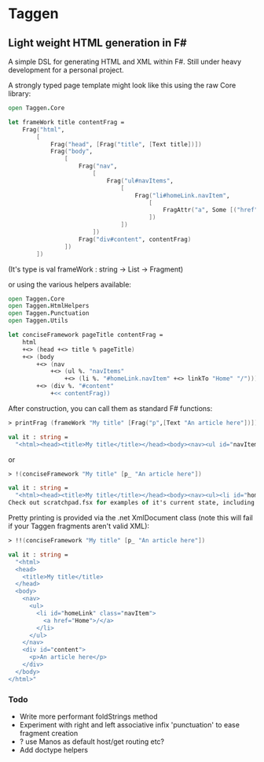 # Taggen

## Light weight HTML generation in F#

A simple DSL for generating HTML and XML within F#. Still under heavy development for a personal project.

A strongly typed page template might look like this using the raw Core
library:

``` fsharp
open Taggen.Core

let frameWork title contentFrag =
    Frag("html",
        [
            Frag("head", [Frag("title", [Text title])])
            Frag("body",
                [
                    Frag("nav",
                        [
                            Frag("ul#navItems",
                                [
                                    Frag("li#homeLink.navItem",
                                        [
                                            FragAttr("a", Some [("href", "/")], [Text "Home"])
                                        ])
                                ])
                        ])
                    Frag("div#content", contentFrag)
                ])
        ])

```

(It's type is val frameWork : string -> List<Fragment> -> Fragment)

or using the various helpers available:

``` fsharp
open Taggen.Core
open Taggen.HtmlHelpers
open Taggen.Punctuation
open Taggen.Utils

let conciseFramework pageTitle contentFrag =
    html
    +<> (head +<> title % pageTitle)
    +<> (body
        +<> (nav
            +<> (ul %. "navItems"
                +<> (li %. "#homeLink.navItem" +<> linkTo "Home" "/")))
        +<> (div %. "#content"
            +<< contentFrag))
```

After construction, you can call them as standard F# functions:

``` fsharp
> printFrag (frameWork "My title" [Frag("p",[Text "An article here"])])

val it : string =
  "<html><head><title>My title</title></head><body><nav><ul id="navItems"><li id="homeLink" class="navItem"><a href="/">Home</a></li></ul></nav><div id="content"><p>An article here</p></div></body></html>"
```

or

``` fsharp
> !(conciseFramework "My title" [p_ "An article here"])

val it : string =
  "<html><head><title>My title</title></head><body><nav><ul><li id="homeLink" class="navItem"><a href="Home">/</a></li></ul></nav><div id="content"><p>An article here</p></div></body></html>"
Check out scratchpad.fsx for examples of it's current state, including experiments with various helper methods and styles.
```

Pretty printing is provided via the .net XmlDocument class (note this
will fail if your Taggen fragments aren't valid XML):

``` fsharp
> !!(conciseFramework "My title" [p_ "An article here"])

val it : string =
  "<html>
  <head>
    <title>My title</title>
  </head>
  <body>
    <nav>
      <ul>
        <li id="homeLink" class="navItem">
          <a href="Home">/</a>
        </li>
      </ul>
    </nav>
    <div id="content">
      <p>An article here</p>
    </div>
  </body>
</html>"
```

### Todo

* Write more performant foldStrings method
* Experiment with right and left associative infix 'punctuation' to ease fragment creation
* ? use Manos as default host/get routing etc?
* Add doctype helpers
